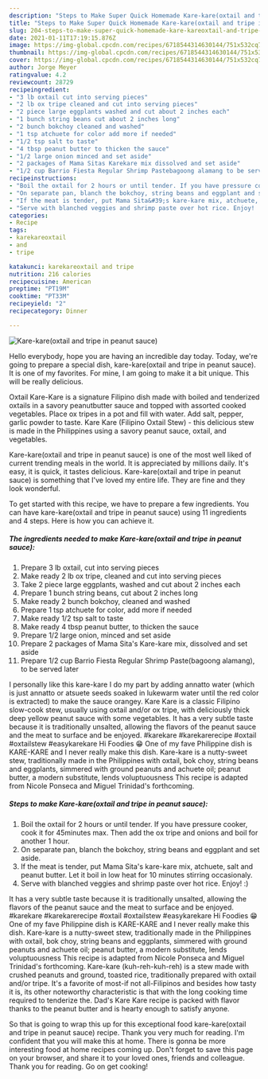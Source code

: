 ```yaml
---
description: "Steps to Make Super Quick Homemade Kare-kare(oxtail and tripe in peanut sauce)"
title: "Steps to Make Super Quick Homemade Kare-kare(oxtail and tripe in peanut sauce)"
slug: 204-steps-to-make-super-quick-homemade-kare-kareoxtail-and-tripe-in-peanut-sauce
date: 2021-01-11T17:19:15.876Z
image: https://img-global.cpcdn.com/recipes/6718544314630144/751x532cq70/kare-kareoxtail-and-tripe-in-peanut-sauce-recipe-main-photo.jpg
thumbnail: https://img-global.cpcdn.com/recipes/6718544314630144/751x532cq70/kare-kareoxtail-and-tripe-in-peanut-sauce-recipe-main-photo.jpg
cover: https://img-global.cpcdn.com/recipes/6718544314630144/751x532cq70/kare-kareoxtail-and-tripe-in-peanut-sauce-recipe-main-photo.jpg
author: Jorge Meyer
ratingvalue: 4.2
reviewcount: 28729
recipeingredient:
- "3 lb oxtail cut into serving pieces"
- "2 lb ox tripe cleaned and cut into serving pieces"
- "2 piece large eggplants washed and cut about 2 inches each"
- "1 bunch string beans cut about 2 inches long"
- "2 bunch bokchoy cleaned and washed"
- "1 tsp atchuete for color add more if needed"
- "1/2 tsp salt to taste"
- "4 tbsp peanut butter to thicken the sauce"
- "1/2 large onion minced and set aside"
- "2 packages of Mama Sitas Karekare mix dissolved and set aside"
- "1/2 cup Barrio Fiesta Regular Shrimp Pastebagoong alamang to be served later"
recipeinstructions:
- "Boil the oxtail for 2 hours or until tender. If you have pressure cooker, cook it for 45minutes max. Then add the ox tripe and onions and boil for another 1 hour."
- "On separate pan, blanch the bokchoy, string beans and eggplant and set aside."
- "If the meat is tender, put Mama Sita&#39;s kare-kare mix, atchuete, salt and peanut butter. Let it boil in low heat for 10 minutes stirring occasionaly."
- "Serve with blanched veggies and shrimp paste over hot rice. Enjoy! :)"
categories:
- Recipe
tags:
- karekareoxtail
- and
- tripe

katakunci: karekareoxtail and tripe 
nutrition: 216 calories
recipecuisine: American
preptime: "PT19M"
cooktime: "PT33M"
recipeyield: "2"
recipecategory: Dinner

---
```



![Kare-kare(oxtail and tripe in peanut sauce)](https://img-global.cpcdn.com/recipes/6718544314630144/751x532cq70/kare-kareoxtail-and-tripe-in-peanut-sauce-recipe-main-photo.jpg)

Hello everybody, hope you are having an incredible day today. Today, we're going to prepare a special dish, kare-kare(oxtail and tripe in peanut sauce). It is one of my favorites. For mine, I am going to make it a bit unique. This will be really delicious.

Oxtail Kare-Kare is a signature Filipino dish made with boiled and tenderized oxtails in a savory peanutbutter sauce and topped with assorted cooked vegetables. Place ox tripes in a pot and fill with water. Add salt, pepper, garlic powder to taste. Kare Kare (Filipino Oxtail Stew) - this delicious stew is made in the Philippines using a savory peanut sauce, oxtail, and vegetables.

Kare-kare(oxtail and tripe in peanut sauce) is one of the most well liked of current trending meals in the world. It is appreciated by millions daily. It's easy, it is quick, it tastes delicious. Kare-kare(oxtail and tripe in peanut sauce) is something that I've loved my entire life. They are fine and they look wonderful.


To get started with this recipe, we have to prepare a few ingredients. You can have kare-kare(oxtail and tripe in peanut sauce) using 11 ingredients and 4 steps. Here is how you can achieve it.

<!--inarticleads1-->

##### The ingredients needed to make Kare-kare(oxtail and tripe in peanut sauce):

1. Prepare 3 lb oxtail, cut into serving pieces
1. Make ready 2 lb ox tripe, cleaned and cut into serving pieces
1. Take 2 piece large eggplants, washed and cut about 2 inches each
1. Prepare 1 bunch string beans, cut about 2 inches long
1. Make ready 2 bunch bokchoy, cleaned and washed
1. Prepare 1 tsp atchuete for color, add more if needed
1. Make ready 1/2 tsp salt to taste
1. Make ready 4 tbsp peanut butter, to thicken the sauce
1. Prepare 1/2 large onion, minced and set aside
1. Prepare 2 packages of Mama Sita&#39;s Kare-kare mix, dissolved and set aside
1. Prepare 1/2 cup Barrio Fiesta Regular Shrimp Paste(bagoong alamang), to be served later


I personally like this kare-kare I do my part by adding annatto water (which is just annatto or atsuete seeds soaked in lukewarm water until the red color is extracted) to make the sauce orangey. Kare Kare is a classic Filipino slow-cook stew, usually using oxtail and/or ox tripe, with deliciously thick deep yellow peanut sauce with some vegetables. It has a very subtle taste because it is traditionally unsalted, allowing the flavors of the peanut sauce and the meat to surface and be enjoyed. #karekare #karekarerecipe #oxtail #oxtailstew #easykarekare Hi Foodies 😁 One of my fave Philippine dish is KARE-KARE and I never really make this dish. Kare-kare is a nutty-sweet stew, traditionally made in the Philippines with oxtail, bok choy, string beans and eggplants, simmered with ground peanuts and achuete oil; peanut butter, a modern substitute, lends voluptuousness This recipe is adapted from Nicole Ponseca and Miguel Trinidad&#39;s forthcoming. 

<!--inarticleads2-->

##### Steps to make Kare-kare(oxtail and tripe in peanut sauce):

1. Boil the oxtail for 2 hours or until tender. If you have pressure cooker, cook it for 45minutes max. Then add the ox tripe and onions and boil for another 1 hour.
1. On separate pan, blanch the bokchoy, string beans and eggplant and set aside.
1. If the meat is tender, put Mama Sita&#39;s kare-kare mix, atchuete, salt and peanut butter. Let it boil in low heat for 10 minutes stirring occasionaly.
1. Serve with blanched veggies and shrimp paste over hot rice. Enjoy! :)


It has a very subtle taste because it is traditionally unsalted, allowing the flavors of the peanut sauce and the meat to surface and be enjoyed. #karekare #karekarerecipe #oxtail #oxtailstew #easykarekare Hi Foodies 😁 One of my fave Philippine dish is KARE-KARE and I never really make this dish. Kare-kare is a nutty-sweet stew, traditionally made in the Philippines with oxtail, bok choy, string beans and eggplants, simmered with ground peanuts and achuete oil; peanut butter, a modern substitute, lends voluptuousness This recipe is adapted from Nicole Ponseca and Miguel Trinidad&#39;s forthcoming. Kare-kare (kuh-reh-kuh-reh) is a stew made with crushed peanuts and ground, toasted rice, traditionally prepared with oxtail and/or tripe. It&#39;s a favorite of most-if not all-Filipinos and besides how tasty it is, its other noteworthy characteristic is that with the long cooking time required to tenderize the. Dad&#39;s Kare Kare recipe is packed with flavor thanks to the peanut butter and is hearty enough to satisfy anyone. 

So that is going to wrap this up for this exceptional food kare-kare(oxtail and tripe in peanut sauce) recipe. Thank you very much for reading. I'm confident that you will make this at home. There is gonna be more interesting food at home recipes coming up. Don't forget to save this page on your browser, and share it to your loved ones, friends and colleague. Thank you for reading. Go on get cooking!
